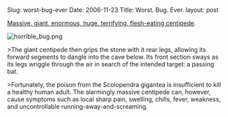 Slug: worst-bug-ever
Date: 2006-11-23
Title: Worst. Bug. Ever.
layout: post

[Massive, giant, enormous, huge, terrifying, flesh-eating centipede](http://www.damninteresting.com/?p=605).

<img alt="horrible_bug.png" class="at-xid-6a010534988cd3970b0120a5b365d4970c" id="image2413" src="https://steveivy.typepad.com/.a/6a010534988cd3970b0120a5b365d4970c-pi" />

&gt;The giant centipede then grips the stone with it rear legs, allowing its forward segments to dangle into the cave below. Its front section sways as its legs wriggle through the air in search of the intended target: a passing bat.

&gt;Fortunately, the poison from the Scolopendra gigantea is insufficient to kill a healthy human adult. The alarmingly massive centipede can, however, cause symptoms such as local sharp pain, swelling, chills, fever, weakness, and uncontrollable running-away-and-screaming.
